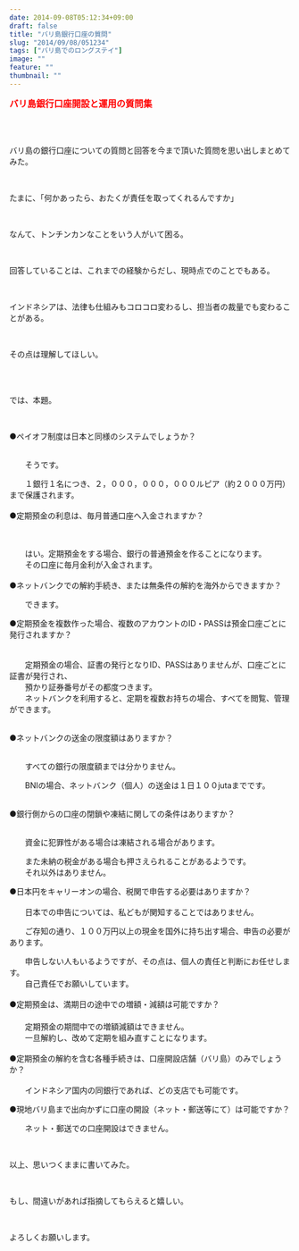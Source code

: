 ```yaml
---
date: 2014-09-08T05:12:34+09:00
draft: false
title: "バリ島銀行口座の質問"
slug: "2014/09/08/051234"
tags: ["バリ島でのロングステイ"]
image: ""
feature: ""
thumbnail: ""
---
```

<p><font color="#ff0000" size="3"><strong>バリ島銀行口座開設と運用の質問集</strong></font></p><br/><br/><p>バリ島の銀行口座についての質問と回答を今まで頂いた質問を思い出しまとめてみた。</p><br/><p>たまに、「何かあったら、おたくが責任を取ってくれるんですか」</p><br/><p>なんて、トンチンカンなことをいう人がいて困る。</p><br/><p>回答していることは、これまでの経験からだし、現時点でのことでもある。</p><br/><p>インドネシアは、法律も仕組みもコロコロ変わるし、担当者の裁量でも変わることがある。</p><br/><p>その点は理解してほしい。</p><br/><br/><p>では、本題。</p><br/><p>●ペイオフ制度は日本と同様のシステムでしょうか？</p><p><br/>　　そうです。</p><p>　　１銀行１名につき、２，０００，０００，０００ルピア（約２０００万円）まで保護されます。<br/><br/>●定期預金の利息は、毎月普通口座へ入金されますか？</p><p>　</p><p>　　はい。定期預金をする場合、銀行の普通預金を作ることになります。<br/>　　その口座に毎月金利が入金されます。<br/><br/>●ネットバンクでの解約手続き、または無条件の解約を海外からできますか？<br/></p><p>　　できます。<br/></p><p>●定期預金を複数作った場合、複数のアカウントのID・PASSは預金口座ごとに発行されますか？<br/>　</p><p>　　定期預金の場合、証書の発行となりID、PASSはありませんが、口座ごとに証書が発行され、<br/>　　預かり証券番号がその都度つきます。<br/>　　ネットバンクを利用すると、定期を複数お持ちの場合、すべてを閲覧、管理ができます。</p><p><br/>●ネットバンクの送金の限度額はありますか？</p><p><br/>　　すべての銀行の限度額までは分かりません。</p><p>　　BNIの場合、ネットバンク（個人）の送金は１日１００jutaまでです。</p><p><br/>●銀行側からの口座の閉鎖や凍結に関しての条件はありますか？</p><p><br/>　　資金に犯罪性がある場合は凍結される場合があります。</p><p>　　また未納の税金がある場合も押さえられることがあるようです。<br/>　　それ以外はありません。<br/></p><p>●日本円をキャリーオンの場合、税関で申告する必要はありますか？<br/><br/>　　日本での申告については、私どもが関知することではありません。</p><p>　　ご存知の通り、１００万円以上の現金を国外に持ち出す場合、申告の必要があります。</p><p>　　申告しない人もいるようですが、その点は、個人の責任と判断にお任せします。<br/>　　自己責任でお願いしています。<br/><br/>●定期預金は、満期日の途中での増額・減額は可能ですか？<br/>　　<br/>　　定期預金の期間中での増額減額はできません。<br/>　　一旦解約し、改めて定期を組み直すことになります。<br/><br/>●定期預金の解約を含む各種手続きは、口座開設店舗（バリ島）のみでしょうか？<br/><br/>　　インドネシア国内の同銀行であれば、どの支店でも可能です。<br/></p><p>●現地バリ島まで出向かずに口座の開設（ネット・郵送等にて）は可能ですか？<br/></p><p>　　ネット・郵送での口座開設はできません。<br/></p><br/><p>以上、思いつくままに書いてみた。</p><br/><p>もし、間違いがあれば指摘してもらえると嬉しい。</p><br/><p>よろしくお願いします。</p>

